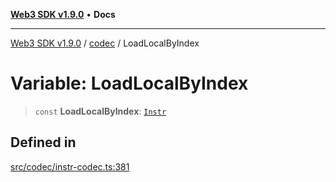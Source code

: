 [**Web3 SDK v1.9.0**](../../../README.md) • **Docs**

***

[Web3 SDK v1.9.0](../../../globals.md) / [codec](../README.md) / LoadLocalByIndex

# Variable: LoadLocalByIndex

> `const` **LoadLocalByIndex**: [`Instr`](../type-aliases/Instr.md)

## Defined in

[src/codec/instr-codec.ts:381](https://github.com/Mystic-Nayy/alephium-web3/blob/ee41f5e0e7d7fb0b155fe62f05b2ac03772895ca/packages/web3/src/codec/instr-codec.ts#L381)
